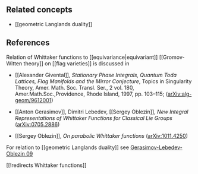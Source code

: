 
## Related concepts

* [[geometric Langlands duality]]

## References

Relation of Whittaker functions to [[equivariance|equivariant]] [[Gromov-Witten theory]] on [[flag varieties]] is discussed in

* [[Alexander Givental]], _Stationary Phase Integrals, Quantum Toda Lattices, Flag Manifolds and the Mirror Conjecture_, Topics in Singularity Theory, Amer. Math. Soc. Transl. Ser., 2 vol. 180, Amer.Math.Soc.,Providence, Rhode Island, 1997, pp. 103–115; ([arXiv:alg-geom/9612001](http://arxiv.org/abs/alg-geom/9612001))

*  [[Anton Gerasimov]], Dimitri Lebedev, [[Sergey Oblezin]], _New Integral Representations of Whittaker Functions for Classical Lie Groups_ ([arXiv:0705.2886](http://arxiv.org/abs/0705.2886))

* [[Sergey Oblezin]], _On parabolic Whittaker functions_ ([arXiv:1011.4250](http://arxiv.org/abs/1011.4250))

For relation to [[geometric Langlands duality]] see [Gerasimov-Lebedev-Oblezin 09](geometric+Langlands+correspondence#GerasimovLebedevOblezin09)

[[!redirects Whittaker functions]]
